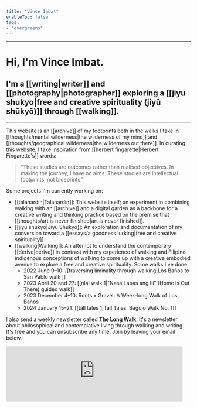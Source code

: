 ```yaml
---
title: "Vince Imbat"
enableToc: false
tags:
- "evergreens"
---
```


***

# Hi, I'm Vince Imbat.

## I'm a [[writing|writer]] and [[photography|photographer]] exploring a [[jiyu shukyo|free and creative spirituality (jiyū shūkyō)]] through [[walking]].

***

This website is an [[archive]] of my footprints both in the walks I take in [[thoughts/mental wilderness|the wilderness of my mind]] and [[thoughts/geographical wilderness|the wilderness out there]]. In curating this website, I take inspiration from [[herbert fingarette|Herbert Fingarette's]] words:

>"These studies are outcomes rather than realised objectives. In making the journey, I have no aims. These studies are intellectual footprints, not blueprints."

Some projects I'm currently working on:

- [[talahardin|Talahardin]]: This website itself; an experiment in combining walking with an [[archive]] and a digital garden as a backbone for a creative writing and thinking practice based on the premise that [[thoughts/art is never finished|art is never finished]].
- [[jiyu shukyo|Jiyū Shūkyō]]: An exploration and documentation of my conversion toward a [[essays/a goodness lurking|free and creative spirituality]].
- [[walking|Walking]]: An attempt to understand the contemporary [[derive|dérive]] in contrast with my experience of walking and Filipino indigenous conceptions of walking to come up with a creative embodied avenue to explore a free and creative spirituality. Some walks I've done:
	- 2022 June 9–10: [[traversing liminality through walking|Los Baños to San Pablo walk ]]
	- 2023 April 20 and 27: [[nlai walk 1|"Nasa Labas ang Ili" (Home is Out There) guided walk]]
	- 2023 December 4–10: Roots x Gravel: A Week-long Walk of Los Baños
	- 2024 January 15–21: [[tall tales 1|Tall Tales: Baguio Walk No. 1]]

I also send a weekly newsletter called [**The Long Walk**](/tags/tlw). It's a newsletter about philosophical and contemplative living through walking and writing. It's free and you can unsubscribe any time. Join by leaving your email below.

<iframe src="https://vinceimbat.substack.com/embed" width="480" height="150" style="border:1px solid #EEE; background:white;" frameborder="0" scrolling="no"></iframe>